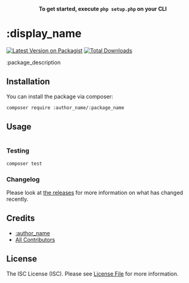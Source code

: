 <p align="center">
    <strong>To get started, execute <code>php setup.php</code> on your CLI</strong>
</p>

# :display_name

[![Latest Version on Packagist](https://img.shields.io/packagist/v/:author_name/:package_name.svg?style=flat-square)](https://packagist.org/packages/:author_name/:package_name)
[![Total Downloads](https://img.shields.io/packagist/dt/:author_name/:package_name.svg?style=flat-square)](https://packagist.org/packages/:author_name/:package_name)

:package_description
<!--This is where the description goes. Try to limit it to a paragraph or two. Consider adding a small, easy to understand example.-->

## Installation

You can install the package via composer:

```bash
composer require :author_name/:package_name
```

## Usage

``` php
```

### Testing

``` bash
composer test
```

### Changelog

Please look at [the releases](https://github.com/:author_name/:package_name/releases) for more information on what has changed recently.

## Credits

- [:author_name](https://github.com/:author_name)
- [All Contributors](https://github.com/:author_name/:package_name/contributors)

## License

The ISC License (ISC). Please see [License File](LICENSE.md) for more information.
